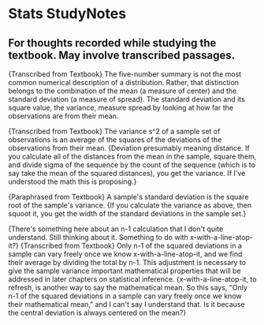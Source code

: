 # Stats StudyNotes

For thoughts recorded while studying the textbook.  May involve transcribed passages.
---

{Transcribed from Textbook}
The five-number summary is not the most common numerical description of a distribution. Rather, that distinction belongs to the combination of the mean (a measure of center) and the standard deviation (a measure of spread). The standard deviation and its square value, the variance, measure spread by looking at how far the observations are from their mean.

{Transcribed from Textbook}
The variance s^2 of a sample set of observations is an average of the squares of the deviations of the observations from their mean.
{Deviation presumably meaning distance.  If you calculate all of the distances from the mean in the sample, square them, and divide sigma of the sequence by the count of the sequence (which is to say take the mean of the squared distances), you get the variance.  If I've understood the math this is proposing.}

{Paraphrased from Textbook}
A sample's standard deviation is the square root of the sample's variance.
{If you calculate the variance as above, then squoot it, you get the width of the standard deviations in the sample set.}

{There's something here about an n-1 calculation that I don't quite understand.  Still thinking about it.  Something to do with x-with-a-line-atop-it?}
{Transcribed from Textbook}
Only n-1 of the squared deviations in a sample can vary freely once we know x-with-a-line-atop-it, and we find their average by dividing the total by n-1.  This adjustment is necessary to give the sample variance important mathematical properties that will be addressed in later chapters on statistical inference.
{x-with-a-line-atop-it, to refresh, is another way to say the mathematical mean.  So this says, "Only n-1 of the squared deviations in a sample can vary freely once we know their mathematical mean," and I can't say I understand that.  Is it because the central deviation is always centered on the mean?}